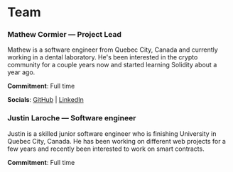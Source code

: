 # Team

### Mathew Cormier — Project Lead

Mathew is a software engineer from Quebec City, Canada and currently working in a dental laboratory. He's been interested in the crypto community for a couple years now and started learning Solidity about a year ago.

**Commitment**: Full time

**Socials**: [GitHub](https://www.github.com/macor161) | [LinkedIn](https://www.linkedin.com/in/mathew-cormier-48a3ba35/)


### Justin Laroche — Software engineer

Justin is a skilled junior software engineer who is finishing University in Quebec City, Canada. He has been working on different web projects for a few years and recently been interested to work on smart contracts.

**Commitment**: Full time

